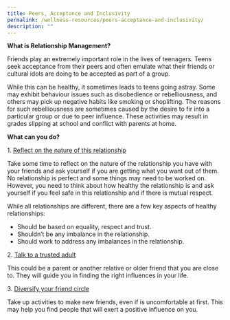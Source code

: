 ```yaml
---
title: Peers, Acceptance and Inclusivity
permalink: /wellness-resources/peers-acceptance-and-inclusivity/
description: ""
---
```


**What is Relationship Management?**

Friends play an extremely important role in the lives of teenagers. Teens seek acceptance from their peers and often emulate what their friends or cultural idols are doing to be accepted as part of a group.

While this can be healthy, it sometimes leads to teens going astray. Some may exhibit behaviour issues such as disobedience or rebelliousness, and others may pick up negative habits like smoking or shoplifting. The reasons for such rebelliousness are sometimes caused by the desire to fir into a particular group or due to peer influence. These activities may result in grades slipping at school and conflict with parents at home.

**What can you do?**

1. <u>Reflect on the nature of this relationship</u>

Take some time to reflect on the nature of the relationship you have with your friends and ask yourself if you are getting what you want out of them. No relationship is perfect and some things may need to be worked on. However, you need to think about how healthy the relationship is and ask yourself if you feel safe in this relationship and if there is mutual respect.

While all relationships are different, there are a few key aspects of healthy relationships:

*   Should be based on equality, respect and trust.
*   Shouldn’t be any imbalance in the relationship.
*   Should work to address any imbalances in the relationship.

2. <u>Talk to a trusted adult</u>

This could be a parent or another relative or older friend that you are close to. They will guide you in finding the right influences in your life.

3. <u>Diversify your friend circle</u>

Take up activities to make new friends, even if is uncomfortable at first. This may help you find people that will exert a positive influence on you.